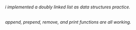 ###### i implemented a doubly linked list as data structures practice.
###### append, prepend, remove, and print functions are all working.
